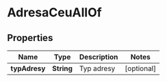 

# AdresaCeuAllOf


## Properties

| Name | Type | Description | Notes |
|------------ | ------------- | ------------- | -------------|
|**typAdresy** | **String** | Typ adresy |  [optional] |



